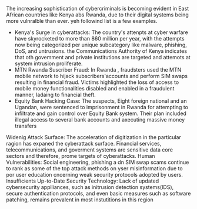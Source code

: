The increasing sophistication of cybercriminals is becoming evident in East African countries like Kenya abs Rwanda, due to their digital systems being more vulnralble than ever. yeh followind list is a few examples.
- Kenya's Surge in cyberattacks: The country's attenpts at cyber warfare have skyrocketed to more than 860 million per year, with the attempts now being categorized per unique subcategory like malware, phishing, DoS, and untrusions. the Communications Authority  of Kenya indicates that oth govemment and private institutions are targeted and attemots at system intrusion proliferate.
- MTN Rwanda Suscriber Fraud: In Rwanda , fraudsters used the MTN mobile network to hijack subscribers'accounts and perform SIM swaps resulting in financial fraud. Victims highlighted the loss of access to mobile money  functionalities disabled and enabled in a fraudulent manner, ladaing to financial theft.
- Equity Bank Hacking Case: The suspects, Eight foreign national and an Ugandan, were sentenced to imprisonment in Rwanda for attempting to infiltrate and gain control over Equity Bank system. Their plan included illegal access to several bank accounts and axecuting massive money transfers

Widenig Attack Surface: The acceleration of digitization in the particular ragion has expaned the cyberattack surface. Financial services, telecommunications, and goverment systems are sensitive data core sectors and therefore, prome targets of cyberattacks.
Human Vulnerabilities: Social engineering, phishing a dn SIM swap scams continue to rank as some of the top attack methods on yser misinformation due to por user education cncerning weak security protocols adopted by users. Insufficients Up-to-Date Security Technology: Lack of updated cybersecurity applliances, such as initrusion detection systems(IDS), secure authentication protocols, and even basic measures such as software patching, remains prevalent in most instutitions in this region